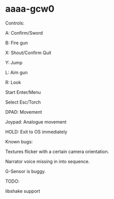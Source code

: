 # aaaa-gcw0

Controls:

A: Confirm/Sword

B: Fire gun

X: Shout/Confirm Quit

Y: Jump

L: Aim gun

R: Look

Start Enter/Menu

Select Esc/Torch

DPAD: Movement

Joypad: Analogue movement

HOLD: Exit to OS immediately


Known bugs:

Textures flicker with a certain camera orientation.

Narrator voice missing in into sequence.

G-Sensor is buggy.


TODO:

libshake support
